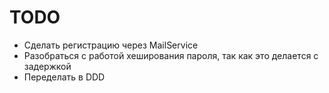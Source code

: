 <h1>TODO</h1>

- Сделать регистрацию через MailService
- Разобраться с работой хеширования пароля, так как это делается с задержкой
- Переделать в DDD
